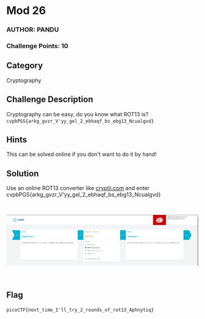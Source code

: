 # Mod 26
### AUTHOR: PANDU
### Challenge Points: 10

## Category
Cryptography

## Challenge Description
Cryptography can be easy, do you know what ROT13 is? `cvpbPGS{arkg_gvzr_V'yy_gel_2_ebhaqf_bs_ebg13_Ncualgvd}`
## Hints
This can be solved online if you don't want to do it by hand!
## Solution
Use an online ROT13 converter like [cryptii.com](https://cryptii.com/pipes/rot13-decoder) and enter cvpbPGS{arkg_gvzr_V'yy_gel_2_ebhaqf_bs_ebg13_Ncualgvd}

<br>

![Screenshot](Screenshot.png)

<br>

## Flag
`picoCTF{next_time_I'll_try_2_rounds_of_rot13_Aphnytiq}`